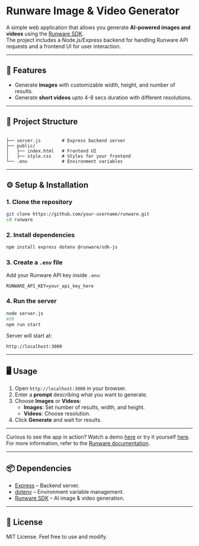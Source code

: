 # Runware Image & Video Generator

A simple web application that allows you generate **AI-powered images and videos** using the [Runware SDK](https://www.npmjs.com/package/@runware/sdk-js).  
The project includes a Node.js/Express backend for handling Runware API requests and a frontend UI for user interaction.

---

## 🚀 Features
- Generate **images** with customizable width, height, and number of results.  
- Generate **short videos** upto 4-8 secs duration with different resolutions.  
---

## 📂 Project Structure
```

├── server.js        # Express backend server
├── public/
│   ├── index.html   # Frontend UI
│   ├── style.css    # Styles for your frontend
└── .env             # Environment variables
```

---

## ⚙️ Setup & Installation

### 1. Clone the repository
```bash
git clone https://github.com/your-username/runware.git
cd runware
```

### 2. Install dependencies
```bash
npm install express dotenv @runware/sdk-js
```

### 3. Create a `.env` file
Add your Runware API key inside `.env`:
```env
RUNWARE_API_KEY=your_api_key_here
```

### 4. Run the server
```bash
node server.js
#OR
npm run start
```
Server will start at:
```
http://localhost:3000
```

---

## 🖥️ Usage
1. Open `http://localhost:3000` in your browser.  
2. Enter a **prompt** describing what you want to generate.  
3. Choose **Images** or **Videos**:  
   - **Images**: Set number of results, width, and height.  
   - **Videos**: Choose resolution.  
4. Click **Generate** and wait for results.  

---

Curious to see the app in action? Watch a demo [here](http://localhost:3000) or try it yourself [here](http://localhost:3000). <br>
For more information, refer to the [Runware documentation](https://runware.ai/docs/en/getting-started/introduction).

---

## 📦 Dependencies
- [Express](https://expressjs.com/) – Backend server.  
- [dotenv](https://www.npmjs.com/package/dotenv) – Environment variable management.  
- [Runware SDK](https://www.npmjs.com/package/@runware/sdk-js) – AI image & video generation.  

---

## 📝 License
MIT License. Feel free to use and modify.  

